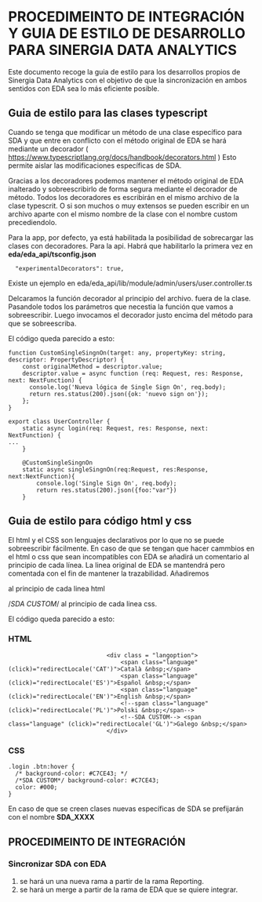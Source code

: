 # PROCEDIMEINTO DE INTEGRACIÓN Y GUIA DE ESTILO DE DESARROLLO PARA SINERGIA DATA ANALYTICS 

Este documento recoge la guia de estilo para los desarrollos propios de Sinergia Data Analytics con el objetivo de que la sincronización en ambos sentidos con EDA sea lo más eficiente posible. 


## Guia de estilo para las clases typescript


Cuando se tenga que modificar un método de una clase específico para SDA y que entre en conflicto con el método original de EDA se hará mediante un decorador ( https://www.typescriptlang.org/docs/handbook/decorators.html ) Esto permite aislar las modificaciones específicas de SDA. 

Gracias a los decoradores podemos mantener el método original de EDA inalterado y sobreescribirlo de forma segura mediante el decorador de método. Todos los decoradores es escribirán en el mismo archivo de la clase typescrit. O si son muchos o muy extensos se pueden escribir en un archivo aparte con el mismo nombre de la clase con el nombre custom precediendolo. 

Para la app, por defecto, ya está habilitada la posibilidad de sobrecargar las clases con decoradores. Para la api. Habrá que habilitarlo la primera vez en  **eda/eda_api/tsconfig.json**

      "experimentalDecorators": true,

Existe un ejemplo en eda/eda_api/lib/module/admin/users/user.controller.ts


Delcaramos la función decorador al principio del archivo. fuera de la clase. Pasandole todos los parámetros que necestia la función que vamos a sobreescribir. Luego invocamos el decorador justo encima del método para que se sobreescriba. 

El código queda parecido a esto: 

```
function CustomSingleSingnOn(target: any, propertyKey: string, descriptor: PropertyDescriptor) {
    const originalMethod = descriptor.value;
    descriptor.value = async function (req: Request, res: Response, next: NextFunction) {
      console.log('Nueva lógica de Single Sign On', req.body);
      return res.status(200).json({ok: 'nuevo sign on'});
    };
}

export class UserController {
    static async login(req: Request, res: Response, next: NextFunction) {
...
    }

    @CustomSingleSingnOn
    static async singleSingnOn(req:Request, res:Response, next:NextFunction){
        console.log('Single Sign On', req.body);
        return res.status(200).json({foo:"var"})
    }
```


## Guia de estilo para código html y css

El html y el CSS son lenguajes declarativos por lo que no se puede sobreescribir fácilmente. En caso de que se tengan que hacer cammbios en el html o css que sean incompatibles con EDA se añadirá un comentario al principio de cada línea.  La linea original de EDA se mantendrá pero comentada con el fin de mantener la trazabilidad. Añadiremos 
<!--SDA CUSTOM--> al principio de cada linea html 
/*SDA CUSTOM*/ al principio de cada linea css.

El código queda parecido a esto:
### HTML
```
                            <div class = "langoption">
                                <span class="language" (click)="redirectLocale('CAT')">Català &nbsp;</span>
                                <span class="language" (click)="redirectLocale('ES')">Español &nbsp;</span>
                                <span class="language" (click)="redirectLocale('EN')">English &nbsp;</span>
                                <!--span class="language" (click)="redirectLocale('PL')">Polski &nbsp;</span-->
                                <!--SDA CUSTOM--> <span class="language" (click)="redirectLocale('GL')">Galego &nbsp;</span>
                            </div>
```
### CSS

```
.login .btn:hover {
  /* background-color: #C7CE43; */
  /*SDA CUSTOM*/ background-color: #C7CE43;
  color: #000;
}
```
En caso de que se creen clases nuevas específicas de SDA se prefijarán con el nombre **SDA_XXXX**


## PROCEDIMEINTO DE INTEGRACIÓN 

### Sincronizar SDA con EDA

1. se hará un una nueva rama a partir de la rama Reporting.
2. se hará un merge a partir de la rama de EDA que se quiere integrar. 


